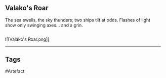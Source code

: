 ## Valako's Roar
The sea swells, the sky thunders; two ships tilt at odds.
Flashes of light show only swinging axes... and a grin.
## 
![[Valako's Roar.png]]

---
## Tags
#Artefact